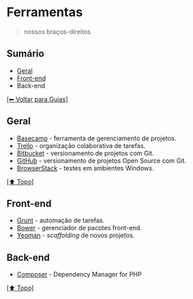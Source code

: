 # Ferramentas
> nossos braços-direitos

## Sumário
- [Geral](https://github.com/mktvirtual/guias/tree/master/ferramentas#geral)
- [Front-end](https://github.com/mktvirtual/guias/tree/master/ferramentas#front-end)
- Back-end

[[⬅︎ Voltar para Guias]](https://github.com/mktvirtual/guias)

## Geral

- [Basecamp](https://basecamp.com/) - ferramenta de gerenciamento de projetos.
- [Trello](https://trello.com) - organização colaborativa de tarefas.
- [Bitbucket](bitbucket.com) - versionamento de projetos com Git.
- [GitHub](https://github.com) - versionamento de projetos Open Source com Git.
- [BrowserStack](https://browserstack.com) - testes em ambientes Windows.

[[⬆︎ Topo]](#sum%C3%A1rio)

## Front-end

- [Grunt](http://gruntjs.com/) - automação de tarefas.
- [Bower](http://bower.io/) - gerenciador de pacotes front-end.
- [Yeoman](http://yeoman.io/) - *scaffolding* de novos projetos.

## Back-end

- [Composer](https://getcomposer.org/) - Dependency Manager for PHP

[[⬆︎ Topo]](#sum%C3%A1rio)
